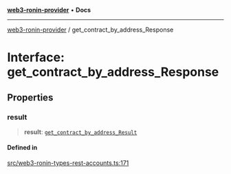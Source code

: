 [**web3-ronin-provider**](../README.md) • **Docs**

***

[web3-ronin-provider](../globals.md) / get\_contract\_by\_address\_Response

# Interface: get\_contract\_by\_address\_Response

## Properties

### result

> **result**: [`get_contract_by_address_Result`](get_contract_by_address_Result.md)

#### Defined in

[src/web3-ronin-types-rest-accounts.ts:171](https://github.com/chuacw/web3-ronin-provider/blob/a0101c455e71e221c1f508afff12749e77bf1fd8/src/web3-ronin-types-rest-accounts.ts#L171)

